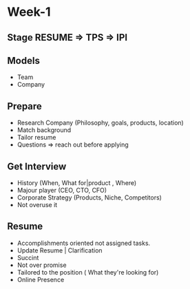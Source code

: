 # Week-1
## Stage RESUME => TPS => IPI
## Models
  * Team
  * Company
## Prepare
  * Research Company (Philosophy, goals, products, location)
  * Match background
  * Tailor resume
  * Questions => reach out before applying
 
 ## Get Interview
  * History (When, What for|product , Where)
  * Majour player (CEO, CTO, CFO)
  * Corporate Strategy (Products, Niche, Competitors)
  * Not overuse it
 ## Resume
  * Accomplishments oriented not assigned tasks.
  * Update Resume | Clarification
  * Succint
  * Not over promise
  * Tailored to the position ( What they're looking for)
  * Online Presence
